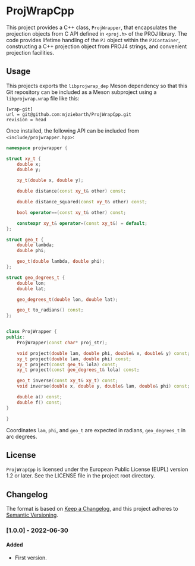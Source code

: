# ProjWrapCpp
This project provides a C++ class, `ProjWrapper`, that encapsulates the projection
objects from C API defined in `<proj.h>` of the PROJ library. The code provides
lifetime handling of the `PJ` object within the `PJContainer`, constructing a
C++ projection object from PROJ4 strings, and convenient projection facilities.

## Usage
This projects exports the `libprojwrap_dep` Meson dependency so that this
Git repository can be included as a Meson subproject using a `libprojwrap.wrap`
file like this:
```
[wrap-git]
url = git@github.com:mjziebarth/ProjWrapCpp.git
revision = head
```
Once installed, the following API can be included from `<include/projwrapper.hpp>`:
```cpp
namespace projwrapper {

struct xy_t {
	double x;
	double y;

	xy_t(double x, double y);

	double distance(const xy_t& other) const;

	double distance_squared(const xy_t& other) const;

	bool operator==(const xy_t& other) const;

	constexpr xy_t& operator=(const xy_t&) = default;
};

struct geo_t {
	double lambda;
	double phi;

	geo_t(double lambda, double phi);
};

struct geo_degrees_t {
	double lon;
	double lat;

	geo_degrees_t(double lon, double lat);

	geo_t to_radians() const;
};


class ProjWrapper {
public:
	ProjWrapper(const char* proj_str);

	void project(double lam, double phi, double& x, double& y) const;
	xy_t project(double lam, double phi) const;
	xy_t project(const geo_t& lola) const;
	xy_t project(const geo_degrees_t& lola) const;

	geo_t inverse(const xy_t& xy_t) const;
	void inverse(double x, double y, double& lam, double& phi) const;

	double a() const;
	double f() const;
}

}
```
Coordinates `lam`, `phi`, and `geo_t` are expected in radians, `geo_degrees_t` in arc degrees.

## License
`ProjWrapCpp` is licensed under the European Public License (EUPL) version 1.2 or later. See the LICENSE file in the project root directory.

## Changelog
The format is based on [Keep a Changelog](https://keepachangelog.com/en/1.0.0/),
and this project adheres to [Semantic Versioning](https://semver.org/spec/v2.0.0.html).

### [1.0.0] - 2022-06-30
#### Added
- First version.